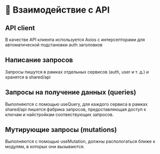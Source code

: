 # 📌 Взаимодействие с API

## API client

В качестве API клиента используется Axios с интерсепторами для автоматической подстановки auth заголовков

## Написание запросов

Запросы пишутся в рамках отдельных сервисов (auth, user и т. д.) и хранятся в shared/api

## Запросы на получение данных (queries)

Выполняются с помощью useQuery, для каждого сервиса в рамках shared/api пишется фабрика запросов, предоставляющая доступ к ключам и найстройкам соотвествующих запросов.

## Мутирующие запросы (mutations)

Выполняются с помощью useMutation, должны распологаться ближе к модулям, в которых они вызываются.
